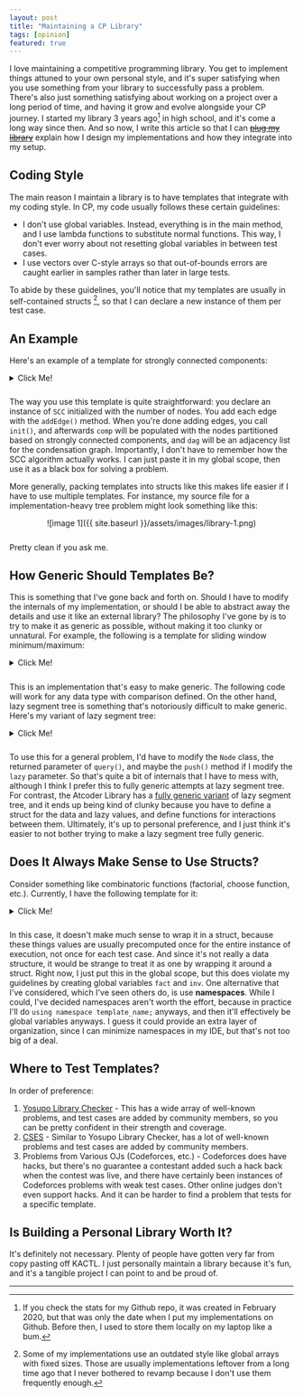 ```yaml
---
layout: post
title: "Maintaining a CP Library"
tags: [opinion]
featured: true
---
```


I love maintaining a competitive programming library. You get to implement things attuned to your own personal style, and it's super satisfying when you use something from your library to successfully pass a problem. There's also just something satisfying about working on a project over a long period of time, and having it grow and evolve alongside your CP journey. I started my library 3 years ago[^1] in high school, and it's come a long way since then. And so now, I write this article so that I can ~~[plug my library](https://github.com/mzhang2021/cp-library)~~ explain how I design my implementations and how they integrate into my setup.

[^1]: If you check the stats for my Github repo, it was created in February 2020, but that was only the date when I put my implementations on Github. Before then, I used to store them locally on my laptop like a bum.

## Coding Style

The main reason I maintain a library is to have templates that integrate with my coding style. In CP, my code usually follows these certain guidelines:

- I don't use global variables. Instead, everything is in the main method, and I use lambda functions to substitute normal functions. This way, I don't ever worry about not resetting global variables in between test cases.
- I use vectors over C-style arrays so that out-of-bounds errors are caught earlier in samples rather than later in large tests.

To abide by these guidelines, you'll notice that my templates are usually in self-contained structs [^2], so that I can declare a new instance of them per test case.

[^2]: Some of my implementations use an outdated style like global arrays with fixed sizes. Those are usually implementations leftover from a long time ago that I never bothered to revamp because I don't use them frequently enough.

## An Example

Here's an example of a template for strongly connected components:

<details markdown="1" style="margin-bottom: 5%"><summary>Click Me!</summary>

```c++
// https://github.com/mzhang2021/cp-library/blob/master/implementations/graphs/SCC.h
struct SCC {
    int n, ti;
    vector<int> num, id, stk;
    vector<vector<int>> adj, dag, comp;

    SCC(int _n) : n(_n), ti(0), num(n), id(n, -1), adj(n) {}

    void addEdge(int u, int v) {
        adj[u].push_back(v);
    }

    void init() {
        for (int u=0; u<n; u++)
            if (!num[u])
                dfs(u);
        dag.resize(comp.size());
        for (auto &c : comp)
            for (int u : c)
                for (int v : adj[u])
                    if (id[u] != id[v])
                        dag[id[u]].push_back(id[v]);
        for (auto &v : dag) {
            sort(v.begin(), v.end());
            v.erase(unique(v.begin(), v.end()), v.end());
        }
    }

    int dfs(int u) {
        int low = num[u] = ++ti;
        stk.push_back(u);
        for (int v : adj[u]) {
            if (!num[v])
                low = min(low, dfs(v));
            else if (id[v] == -1)
                low = min(low, num[v]);
        }
        if (low == num[u]) {
            comp.emplace_back();
            do {
                id[stk.back()] = (int) comp.size() - 1;
                comp.back().push_back(stk.back());
                stk.pop_back();
            } while (comp.back().back() != u);
        }
        return low;
    }
};
```

---

</details>

The way you use this template is quite straightforward: you declare an instance of `SCC` initialized with the number of nodes. You add each edge with the `addEdge()` method. When you're done adding edges, you call `init()`, and afterwards `comp` will be populated with the nodes partitioned based on strongly connected components, and `dag` will be an adjacency list for the condensation graph. Importantly, I don't have to remember how the SCC algorithm actually works. I can just paste it in my global scope, then use it as a black box for solving a problem.

More generally, packing templates into structs like this makes life easier if I have to use multiple templates. For instance, my source file for a implementation-heavy tree problem might look something like this:

<div markdown="1" style="text-align: center; margin-bottom: 5%">

![image 1]({{ site.baseurl }}/assets/images/library-1.png)

</div>

Pretty clean if you ask me.

## How Generic Should Templates Be?

This is something that I've gone back and forth on. Should I have to modify the internals of my implementation, or should I be able to abstract away the details and use it like an external library? The philosophy I've gone by is to try to make it as generic as possible, without making it too clunky or unnatural. For example, the following is a template for sliding window minimum/maximum:

<details markdown="1" style="margin-bottom: 5%"><summary>Click Me!</summary>

```c++
// https://github.com/mzhang2021/cp-library/blob/master/implementations/data-structures/MinDeque.h
template<typename T>
struct MinDeque {
    int l = 0, r = 0;
    deque<pair<T, int>> dq;

    void push(T x) {
        while (!dq.empty() && x <= dq.back().first)
            dq.pop_back();
        dq.emplace_back(x, r++);
    }

    void pop() {
        assert(l < r);
        if (dq.front().second == l++)
            dq.pop_front();
    }

    T min() {
        assert(!dq.empty());
        return dq.front().first;
    }
};
```

---

</details>

This is an implementation that's easy to make generic. The following code will work for any data type with comparison defined. On the other hand, lazy segment tree is something that's notoriously difficult to make generic. Here's my variant of lazy segment tree:

<details markdown="1" style="margin-bottom: 5%"><summary>Click Me!</summary>

```c++
// https://github.com/mzhang2021/cp-library/blob/master/implementations/data-structures/SegmentTreeNodeLazy.h
struct SegmentTree {
    struct Node {
        int ans = 0, lazy = 0, l, r;

        void leaf(int val) {
            ans += val;
        }

        void pull(const Node &a, const Node &b) {
            ans = a.ans + b.ans;
        }

        void push(int val) {
            lazy += val;
        }

        void apply() {
            ans += (r - l + 1) * lazy;
            lazy = 0;
        }
    };

    int n;
    vector<int> a;
    vector<Node> st;

    SegmentTree(int _n) : n(_n), a(n), st(4*n) {
        build(1, 0, n-1);
    }

    SegmentTree(const vector<int> &_a) : n((int) _a.size()), a(_a), st(4*n) {
        build(1, 0, n-1);
    }

    void build(int p, int l, int r) {
        st[p].l = l;
        st[p].r = r;
        if (l == r) {
            st[p].leaf(a[l]);
            return;
        }
        int m = (l + r) / 2;
        build(2*p, l, m);
        build(2*p+1, m+1, r);
        st[p].pull(st[2*p], st[2*p+1]);
    }

    void push(int p) {
        if (st[p].lazy) {
            if (st[p].l != st[p].r) {
                st[2*p].push(st[p].lazy);
                st[2*p+1].push(st[p].lazy);
            }
            st[p].apply();
        }
    }

    Node query(int p, int i, int j) {
        push(p);
        if (st[p].l == i && st[p].r == j)
            return st[p];
        int m = (st[p].l + st[p].r) / 2;
        if (j <= m)
            return query(2*p, i, j);
        else if (i > m)
            return query(2*p+1, i, j);
        Node ret, ls = query(2*p, i, m), rs = query(2*p+1, m+1, j);
        ret.pull(ls, rs);
        return ret;
    }

    int query(int i, int j) {
        return query(1, i, j).ans;
    }

    void update(int p, int i, int j, int val) {
        if (st[p].l == i && st[p].r == j) {
            st[p].push(val);
            push(p);
            return;
        }
        push(p);
        int m = (st[p].l + st[p].r) / 2;
        if (j <= m) {
            update(2*p, i, j, val);
            push(2*p+1);
        } else if (i > m) {
            push(2*p);
            update(2*p+1, i, j, val);
        } else {
            update(2*p, i, m, val);
            update(2*p+1, m+1, j, val);
        }
        st[p].pull(st[2*p], st[2*p+1]);
    }

    void update(int i, int j, int val) {
        update(1, i, j, val);
    }
};
```

---

</details>

To use this for a general problem, I'd have to modify the `Node` class, the returned parameter of `query()`, and maybe the `push()` method if I modify the `lazy` parameter. So that's quite a bit of internals that I have to mess with, although I think I prefer this to fully generic attempts at lazy segment tree. For contrast, the Atcoder Library has a [fully generic variant](https://github.com/atcoder/ac-library/blob/master/atcoder/lazysegtree.hpp) of lazy segment tree, and it ends up being kind of clunky because you have to define a struct for the data and lazy values, and define functions for interactions between them. Ultimately, it's up to personal preference, and I just think it's easier to not bother trying to make a lazy segment tree fully generic.

## Does It Always Make Sense to Use Structs?

Consider something like combinatoric functions (factorial, choose function, etc.). Currently, I have the following template for it:

<details markdown="1" style="margin-bottom: 5%"><summary>Click Me!</summary>

```c++
// https://github.com/mzhang2021/cp-library/blob/master/implementations/math/Combo.h
#include "Modular.h"

using M = ModInt<998244353>;

const int MAX = 1e5 + 5;

M fact[MAX], inv[MAX];

M choose(int n, int k) {
    if (k < 0 || n < k) return 0;
    return fact[n] * inv[k] * inv[n-k];
}

void preprocess() {
    fact[0] = 1;
    for (int i=1; i<MAX; i++)
        fact[i] = fact[i-1] * i;
    inv[MAX-1] = inverse(fact[MAX-1]);
    for (int i=MAX-2; i>=0; i--)
        inv[i] = inv[i+1] * (i + 1);
}
```

---

</details>

In this case, it doesn't make much sense to wrap it in a struct, because these things values are usually precomputed once for the entire instance of execution, not once for each test case. And since it's not really a data structure, it would be strange to treat it as one by wrapping it around a struct. Right now, I just put this in the global scope, but this does violate my guidelines by creating global variables `fact` and `inv`. One alternative that I've considered, which I've seen others do, is use **namespaces**. While I could, I've decided namespaces aren't worth the effort, because in practice I'll do `using namespace template_name;` anyways, and then it'll effectively be global variables anyways. I guess it could provide an extra layer of organization, since I can minimize namespaces in my IDE, but that's not too big of a deal.

## Where to Test Templates?

In order of preference:

1. [Yosupo Library Checker](https://judge.yosupo.jp/) - This has a wide array of well-known problems, and test cases are added by community members, so you can be pretty confident in their strength and coverage.
2. [CSES](https://cses.fi/problemset/list/) - Similar to Yosupo Library Checker, has a lot of well-known problems and test cases are added by community members.
3. Problems from Various OJs (Codeforces, etc.) - Codeforces does have hacks, but there's no guarantee a contestant added such a hack back when the contest was live, and there have certainly been instances of Codeforces problems with weak test cases. Other online judges don't even support hacks. And it can be harder to find a problem that tests for a specific template.

## Is Building a Personal Library Worth It?

It's definitely not necessary. Plenty of people have gotten very far from copy pasting off KACTL. I just personally maintain a library because it's fun, and it's a tangible project I can point to and be proud of.

---